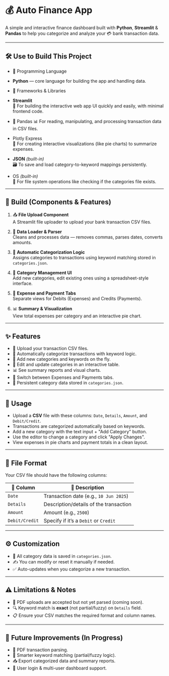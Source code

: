 # 💰 Auto Finance App

A simple and interactive finance dashboard built with **Python**, **Streamlit** & **Pandas** to help you categorize and analyze your 💳 bank transaction data.

---

## 🛠️ Use to Build This Project

-  🐍 Programming Language  
- **Python** — core language for building the app and handling data.

- 🧰 Frameworks & Libraries  
- **Streamlit**  
  🚀 For building the interactive web app UI quickly and easily, with minimal frontend code.  
-  🐼 Pandas 
  📊 For reading, manipulating, and processing transaction data in CSV files.  
-  Plotly Express  
  🥧 For creating interactive visualizations (like pie charts) to summarize expenses.  
- **JSON** *(built-in)*  
  🗃️ To save and load category-to-keyword mappings persistently.  
-  OS *(built-in)*  
  📁 For file system operations like checking if the categories file exists.

---

## 🧱 Build (Components & Features)

1. 📤 **File Upload Component**  
   A Streamlit file uploader to upload your bank transaction CSV files.

2. 🧹 **Data Loader & Parser**  
   Cleans and processes data — removes commas, parses dates, converts amounts.

3. 🧠 **Automatic Categorization Logic**  
   Assigns categories to transactions using keyword matching stored in `categories.json`.

4. 🧮 **Category Management UI**  
   Add new categories, edit existing ones using a spreadsheet-style interface.

5. 🧾 **Expense and Payment Tabs**  
   Separate views for Debits (Expenses) and Credits (Payments).

6. 📊 **Summary & Visualization**  
   View total expenses per category and an interactive pie chart.

---

## ✨ Features

- 📂 Upload your transaction CSV files.
- 🤖 Automatically categorize transactions with keyword logic.
- 📝 Add new categories and keywords on the fly.
- 🧾 Edit and update categories in an interactive table.
- 📊 See summary reports and visual charts.
- 🔀 Switch between Expenses and Payments tabs.
- 💾 Persistent category data stored in `categories.json`.

---

## 🧪 Usage

- Upload a **CSV** file with these columns: `Date`, `Details`, `Amount`, and `Debit/Credit`.
- Transactions are categorized automatically based on keywords.
- Add a new category with the text input + "Add Category" button.
- Use the editor to change a category and click "Apply Changes".
- View expenses in pie charts and payment totals in a clean layout.

---

## 🧾 File Format

Your CSV file should have the following columns:

| 📅 Column        | 📝 Description                            |
|------------------|-------------------------------------------|
| `Date`           | Transaction date (e.g., `10 Jun 2025`)    |
| `Details`        | Description/details of the transaction    |
| `Amount`         | Amount (e.g., `2500`)                     |
| `Debit/Credit`   | Specify if it’s a `Debit` or `Credit`     |

---

## ⚙️ Customization

- 🔧 All category data is saved in `categories.json`.
- ✍️ You can modify or reset it manually if needed.
- ✅ Auto-updates when you categorize a new transaction.

---

## ⚠️ Limitations & Notes

- 📄 PDF uploads are accepted but not yet parsed (coming soon).
- 🔍 Keyword match is **exact** (not partial/fuzzy) on `Details` field.
- 📋 Ensure your CSV matches the required format and column names.

---

## 🚧 Future Improvements (In Progress)

- 📑 PDF transaction parsing.
- 🔎 Smarter keyword matching (partial/fuzzy logic).
- 📥 Export categorized data and summary reports.
- 👤 User login & multi-user dashboard support.
